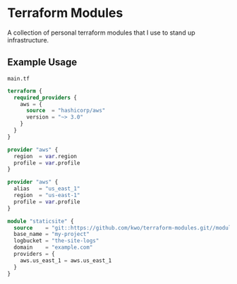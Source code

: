 # Terraform Modules

A collection of personal terraform modules that I use to stand up infrastructure.


## Example Usage

`main.tf`

```terraform
terraform {
  required_providers {
    aws = {
      source  = "hashicorp/aws"
      version = "~> 3.0"
    }
  }
}

provider "aws" {
  region  = var.region
  profile = var.profile
}

provider "aws" {
  alias   = "us_east_1"
  region  = "us-east-1"
  profile = var.profile
}

module "staticsite" {
  source    = "git::https://github.com/kwo/terraform-modules.git//modules/staticsite?ref=v1.1.1"
  base_name = "my-project"
  logbucket = "the-site-logs"
  domain    = "example.com"
  providers = {
    aws.us_east_1 = aws.us_east_1
  }
}
```
